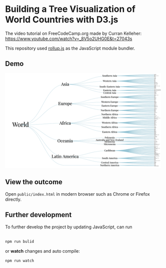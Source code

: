# Building a Tree Visualization of World Countries with D3.js
The video tutorial on FreeCodeCamp.org made by Curran Kelleher: https://www.youtube.com/watch?v=_8V5o2UHG0E&t=27043s

This repository used [rollup.js](https://rollupjs.org/) as the JavaScript module bundler. 

## Demo
![World countries tree](screenshot/tree-hierachy.png)

## View the outcome
Open `public/index.html` in modern browser such as Chrome or Firefox directly. 

## Further development
To further develop the project by updating JavaScript, can run

```javascript

npm run bulid

```

or **watch** changes and auto compile:
```javascript
npm run watch
```